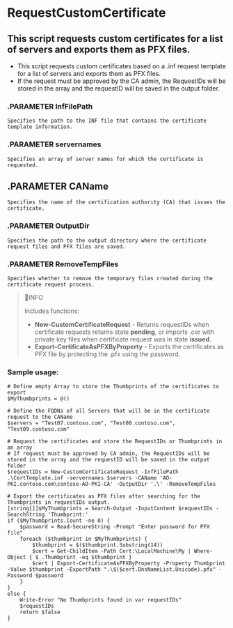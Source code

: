 # RequestCustomCertificate

## This script requests custom certificates for a list of servers and exports them as PFX files.

- This script requests custom certificates based on a .inf request template for a list of servers and exports them as PFX files.<br>
- If the request must be approved by the CA admin, the RequestIDs will be stored in the array and the requestID will be saved in the output folder.<br>

### .PARAMETER InfFilePath
    Specifies the path to the INF file that contains the certificate template information.

### .PARAMETER servernames
    Specifies an array of server names for which the certificate is requested.

## .PARAMETER CAName
    Specifies the name of the certification authority (CA) that issues the certificate.

### .PARAMETER OutputDir
    Specifies the path to the output directory where the certificate request files and PFX files are saved.

### .PARAMETER RemoveTempFiles
    Specifies whether to remove the temporary files created during the certificate request process.

> 📘INFO
> 
> Includes functions:
> - <b>New-CustomCertificateRequest</b> - Returns requestIDs when certificate requests returns state <b>pending</b>, or imports .cer with private key files when certificate request was in state <b>issued</b>.
> - <b>Export-CertificateAsPFXByProperty</b> - Exports the certificates as PFX file by protecting the .pfx using the password. 
   
### Sample usage:
```
# Define empty Array to store the Thumbprints of the certificates to export
$MyThumbprints = @()

# Define the FQDNs of all Servers that will be in the certificate request to the CAName
$servers = "Test07.contoso.com", "Test08.contoso.com", "Test09.contoso.com"

# Request the certificates and store the RequestIDs or Thumbprints in an array
# If request must be approved by CA admin, the RequestIDs will be stored in the array and the requestID will be saved in the output folder
$requestIDs = New-CustomCertificateRequest -InfFilePath .\CertTemplate.inf -servernames $servers -CAName 'AO-PKI.contoso.com\contoso-AO-PKI-CA' -OutputDir '.\' -RemoveTempFiles

# Export the certificates as PFX files after searching for the Thumbprints in requestIDs output.
[string[]]$MyThumbprints = Search-Output -InputContent $requestIDs -SearchString 'Thumbprint:'
if ($MyThumbprints.Count -ne 0) {
    $password = Read-SecureString -Prompt "Enter password for PFX file"  
    foreach ($thumbprint in $MyThumbprints) {
        $thumbprint = $($thumbprint.Substring(14))
        $cert = Get-ChildItem -Path Cert:\LocalMachine\My | Where-Object { $_.Thumbprint -eq $thumbprint }
        $cert | Export-CertificateAsPFXByProperty -Property Thumbprint -Value $thumbprint -ExportPath ".\$($cert.DnsNameList.Unicode).pfx" -Password $password
    }
}
else {
    Write-Error "No Thumbprints found in var requestIDs"
    $requestIDs
    return $false
}
```
